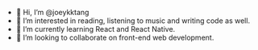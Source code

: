 - 👋 Hi, I’m @joeykktang
- 👀 I’m interested in reading, listening to music and writing code as well.
- 🌱 I’m currently learning React and React Native.
- 💞️ I’m looking to collaborate on front-end web development. 

<!---
joeykktang/joeykktang is a ✨ special ✨ repository because its `README.md` (this file) appears on your GitHub profile.
You can click the Preview link to take a look at your changes.
--->
